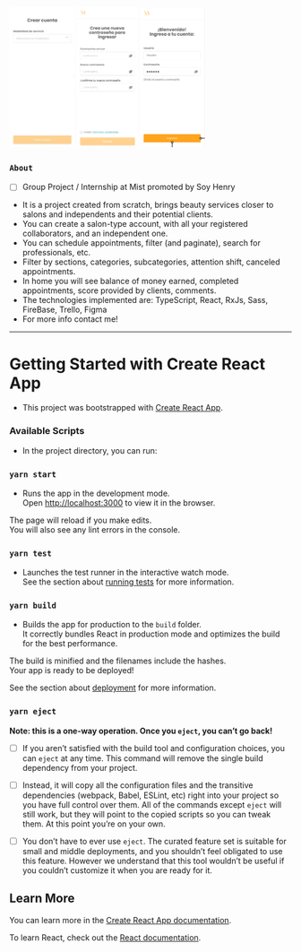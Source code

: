 <p align="left">
    <img height="250" src='./public/crear_cuenta_mist.jpg'></img>
    <img height="250" src='./public/crear_contrasenia_mist.png'></img>
    <img height="250" src='./public/ingresar_mist.png'></img>
</p>

### `About`

- [ ] Group Project / Internship at Mist promoted by Soy Henry
- It is a project created from scratch, brings beauty services closer to salons and independents and their potential clients.
- You can create a salon-type account, with all your registered collaborators, and an independent one.
- You can schedule appointments, filter (and paginate), search for professionals, etc.
- Filter by sections, categories, subcategories, attention shift, canceled appointments.
- In home you will see balance of money earned, completed appointments, score provided by clients, comments.
- The technologies implemented are: TypeScript, React, RxJs, Sass, FireBase, Trello, Figma
- For more info contact me!

<hr>

# Getting Started with Create React App

- This project was bootstrapped with [Create React App](https://github.com/facebook/create-react-app).

### Available Scripts

- In the project directory, you can run:

### `yarn start`

- Runs the app in the development mode.\
Open [http://localhost:3000](http://localhost:3000) to view it in the browser.

The page will reload if you make edits.\
You will also see any lint errors in the console.

### `yarn test`

- Launches the test runner in the interactive watch mode.\
See the section about [running tests](https://facebook.github.io/create-react-app/docs/running-tests) for more information.

### `yarn build`

- Builds the app for production to the `build` folder.\
It correctly bundles React in production mode and optimizes the build for the best performance.

The build is minified and the filenames include the hashes.\
Your app is ready to be deployed!

See the section about [deployment](https://facebook.github.io/create-react-app/docs/deployment) for more information.

### `yarn eject`

**Note: this is a one-way operation. Once you `eject`, you can’t go back!**

- [ ] If you aren’t satisfied with the build tool and configuration choices, you can `eject` at any time. This command will remove the single build dependency from your project.

- [ ] Instead, it will copy all the configuration files and the transitive dependencies (webpack, Babel, ESLint, etc) right into your project so you have full control over them. All of the commands except `eject` will still work, but they will point to the copied scripts so you can tweak them. At this point you’re on your own.

- [ ] You don’t have to ever use `eject`. The curated feature set is suitable for small and middle deployments, and you shouldn’t feel obligated to use this feature. However we understand that this tool wouldn’t be useful if you couldn’t customize it when you are ready for it.

## Learn More

You can learn more in the [Create React App documentation](https://facebook.github.io/create-react-app/docs/getting-started).

To learn React, check out the [React documentation](https://reactjs.org/).
